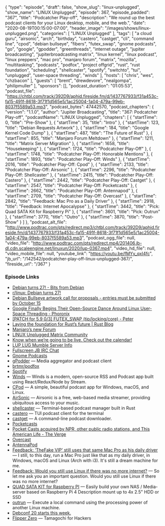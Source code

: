 {
  "type": "episode",
  "draft": false,
  "show_slug": "linux-unplugged",
  "show_name": "LINUX Unplugged",
  "episode": 367,
  "episode_padded": "367",
  "title": "Podcatcher Play-off",
  "description": "We round up the best podcast clients for your Linux desktop, mobile, and the web.",
  "date": "2020-08-19T00:15:00-07:00",
  "header_image": "/images/shows/linux-unplugged.png",
  "categories": [
    "LINUX Unplugged"
  ],
  "tags": [
    "a cloud guru",
    "airsonic",
    "arch",
    "birthday",
    "castero",
    "castget",
    "cli",
    "command line",
    "cpod",
    "debian bullseye",
    "fibers",
    "futex_swap",
    "gnome podcasts",
    "go",
    "google",
    "gpodder",
    "greenthreads",
    "internet outage",
    "jupiter broadcasting",
    "jupiterbroadcasting matrix",
    "linux kernel",
    "linux podcast",
    "linux preppers",
    "mac pro",
    "manjaro forum",
    "matrix",
    "mozilla",
    "multitasking",
    "podcasts",
    "podfox",
    "project offgrid",
    "rust",
    "rust foundation",
    "scheduling",
    "shellcaster",
    "spotify",
    "switchto",
    "tui",
    "unplugged",
    "user-space threading",
    "winds"
  ],
  "hosts": [
    "chris",
    "wes",
    "chzbacon"
  ],
  "guests": [
    "brent",
    "drewdevore",
    "nealgompa",
    "philipmuller"
  ],
  "sponsors": [],
  "podcast_duration": "01:05:53",
  "podcast_file": "https://chtbl.com/track/392D9/aphid.fireside.fm/d/1437767933/f31a453c-fa15-491f-8618-3f71f1d565e5/1ac25004-1a04-479a-99eb-8037f5589a53.mp3",
  "podcast_bytes": 47442570,
  "podcast_chapters": {
    "version": "1.1.0",
    "author": "Jupiter Broadcasting",
    "title": "367: Podcatcher Play-off",
    "podcastName": "LINUX Unplugged",
    "chapters": [
      {
        "startTime": 0,
        "title": "Pre-Show"
      },
      {
        "startTime": 35,
        "title": "Intro"
      },
      {
        "startTime": 123,
        "title": "Debian Requests Artwork"
      },
      {
        "startTime": 184,
        "title": "Google Kernel Code Dump"
      },
      {
        "startTime": 487,
        "title": "The Future of Rust"
      },
      {
        "startTime": 855,
        "title": "Manjaro Forum Meltdown"
      },
      {
        "startTime": 1211,
        "title": "Matrix Server Migration"
      },
      {
        "startTime": 1658,
        "title": "Housekeeping"
      },
      {
        "startTime": 1724,
        "title": "Podcatcher Play-Off"
      },
      {
        "startTime": 1748,
        "title": "Podcatcher Play-Off: Honorable Mentions"
      },
      {
        "startTime": 1893,
        "title": "Podcatcher Play-Off: Winds"
      },
      {
        "startTime": 2016,
        "title": "Podcatcher Play-Off: Cpod"
      },
      {
        "startTime": 2133,
        "title": "Podcatcher Play-Off: Airsonic"
      },
      {
        "startTime": 2296,
        "title": "Podcatcher Play-Off: Shellcaster"
      },
      {
        "startTime": 2415,
        "title": "Podcatcher Play-Off: Castero"
      },
      {
        "startTime": 2442,
        "title": "Podcatcher Play-Off: Castget"
      },
      {
        "startTime": 2547,
        "title": "Podcatcher Play-Off: Pocketcasts"
      },
      {
        "startTime": 2662,
        "title": "Podcatcher Play-Off: Antennapod"
      },
      {
        "startTime": 2709,
        "title": "Podcatcher Play-Off: Overcast"
      },
      {
        "startTime": 2842,
        "title": "Feedback: Mac Pro as a Daily Driver"
      },
      {
        "startTime": 2918,
        "title": "Feedback: Internet Apocalypse"
      },
      {
        "startTime": 3442,
        "title": "Pick: Quad SATA Kit for Raspberry Pi"
      },
      {
        "startTime": 3601,
        "title": "Pick: Outrun"
      },
      {
        "startTime": 3770,
        "title": "Outro"
      },
      {
        "startTime": 3870,
        "title": "Post-Show"
      }
    ]
  },
  "podcast_alt_file": "http://www.podtrac.com/pts/redirect.mp3/chtbl.com/track/392D9/aphid.fireside.fm/d/1437767933/f31a453c-fa15-491f-8618-3f71f1d565e5/1ac25004-1a04-479a-99eb-8037f5589a53.mp3",
  "podcast_ogg_file": null,
  "video_file": "http://www.podtrac.com/pts/redirect.mp4/201406.jb-dl.cdn.scaleengine.net/linuxun/2020/lup-0367.mp4",
  "video_hd_file": null,
  "video_mobile_file": null,
  "youtube_link": "https://youtu.be/fMYy_qxI4fc",
  "jb_url": "/142542/podcatcher-play-off-linux-unplugged-367/",
  "fireside_url": "/367"
}


### Episode Links

  * [Debian turns 27! - Bits from Debian](https://bits.debian.org/2020/08/debian-turns-27.html "Debian turns 27! - Bits from Debian")
  * [r/linux: Debian turns 27! ](https://www.reddit.com/r/linux/comments/iauxna/debian_turns_27/ "r/linux: Debian turns 27! ")
  * [Debian Bullseye artwork call for proposals - entries must be submitted by October 15](https://wiki.debian.org/DebianDesktop/Artwork/Bullseye "Debian Bullseye artwork call for proposals - entries must be submitted by October 15")
  * [Google Finally Begins Their Open-Source Dance Around Linux User-Space Threading - Phoronix](https://www.phoronix.com/scan.php?page=news_item&px=Google-User-Thread-Futex-Swap "Google Finally Begins Their Open-Source Dance Around Linux User-Space Threading - Phoronix")
  * [[PATCH for 5.9 0/3] FUTEX_SWAP (tip/locking/core) - Peter](https://lore.kernel.org/lkml/20200722234538.166697-1-posk@posk.io/ "\[PATCH for 5.9 0/3\] FUTEX_SWAP \(tip/locking/core\) - Peter")
  * [Laying the foundation for Rust’s future | Rust Blog](https://blog.rust-lang.org/2020/08/18/laying-the-foundation-for-rusts-future.html "Laying the foundation for Rust’s future | Rust Blog")
  * [Manjaro’s new Forum](https://forum.manjaro.org/t/welcome-to-the-new-manjaro-forum/151 "Manjaro’s new Forum")
  * [LINUX Unplugged Matrix Community](https://matrix.to/#/+lup:jupiterbroadcasting.com "LINUX Unplugged Matrix Community")
  * [Know when we’re going to be live. Check out the calendar!](https://www.jupiterbroadcasting.com/release-calendar/ "Know when we’re going to be live. Check out the calendar!")
  * [LUP LUG Mumble Server Info](https://linuxunplugged.com/mumble "LUP LUG Mumble Server Info")
  * [Fullscreen JB IRC Chat](https://bit.ly/jupiterchat "Fullscreen JB IRC Chat")
  * [Gnome Podcasts](https://gitlab.gnome.org/World/podcasts#gnome-podcasts "Gnome Podcasts")
  * [gPodder](https://gpodder.github.io/ "gPodder") — Media aggregator and podcast client
  * [brtmr/podfox](https://github.com/brtmr/podfox "brtmr/podfox")
  * [Spotify](https://www.spotify.com/ "Spotify")
  * [Winds](https://getstream.io/winds/ "Winds") — Winds is a modern, open-source RSS and Podcast app built using React/Redux/Node by Stream. 
  * [CPod](https://github.com/z-------------/CPod "CPod") — A simple, beautiful podcast app for Windows, macOS, and Linux.
  * [AirSonic](https://airsonic.github.io/ "AirSonic") — Airsonic is a free, web-based media streamer, providing ubiquitous access to your music. 
  * [shellcaster](https://github.com/jeff-hughes/shellcaster "shellcaster") — Terminal-based podcast manager built in Rust
  * [castero](https://github.com/xgi/castero "castero") — TUI podcast client for the terminal
  * [castget](https://castget.johndal.com/ "castget") — A command-line podcast downloader.
  * [Pocketcasts](https://www.pocketcasts.com/ "Pocketcasts")
  * [Pocket Casts acquired by NPR, other public radio stations, and This American Life - The Verge](https://www.theverge.com/2018/5/3/17314866/pocket-casts-podcast-app-acquisition-npr-wnyc-wbez-this-american-life "Pocket Casts acquired by NPR, other public radio stations, and This American Life - The Verge")
  * [Overcast](https://overcast.fm/ "Overcast")
  * [AntennaPod](https://antennapod.org/ "AntennaPod")
  * [Feedback: ‘TheFake VIP’ still uses that same Mac Pro as his daily driver](https://slexy.org/view/s2hrO9azz8 "Feedback: ‘TheFake VIP’ still uses that same Mac Pro as his daily driver") — I still, to this day, run a Mac Pro just like that as my daily driver, in Windows, macOS and Linux (Arch with i3). It's still a dream machine for me.
  * [Feedback: Would you still use Linux if there was no more internet?](https://slexy.org/view/s2Cd10W01z "Feedback: Would you still use Linux if there was no more internet?") — So let me ask you an important question. Would you still use Linux if there was no more internet? 
  * [QUAD SATA KIT for Raspberry PI](https://shop.allnetchina.cn/collections/sata-hat/products/quad-sata-hat-case-for-raspberry-pi-4 "QUAD SATA KIT for Raspberry PI") — Easily build your own NAS / Media-server based on Raspberry Pi 4 Description mount up to 4x 2.5" HDD or SSD 
  * [outrun](https://github.com/Overv/outrun "outrun") — Execute a local command using the processing power of another Linux machine.
  * [Debconf 20 starts this week.](https://debconf20.debconf.org/ "Debconf 20 starts this week.")
  * [Flipper Zero](https://flipperzero.one/ "Flipper Zero") — Tamagochi for Hackers 


